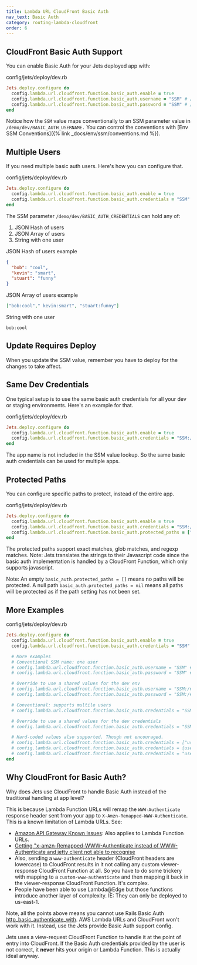 ```yaml
---
title: Lambda URL CloudFront Basic Auth
nav_text: Basic Auth
category: routing-lambda-cloudfront
order: 6
---
```


## CloudFront Basic Auth Support

You can enable Basic Auth for your Jets deployed app with:

config/jets/deploy/dev.rb

```ruby
Jets.deploy.configure do
  config.lambda.url.cloudfront.function.basic_auth.enable = true
  config.lambda.url.cloudfront.function.basic_auth.username = "SSM" # /demo/dev/BASIC_AUTH_USERNAME
  config.lambda.url.cloudfront.function.basic_auth.password = "SSM" # /demo/dev/BASIC_AUTH_PASSWORD
end
```

Notice how the `SSM` value maps conventionally to an SSM parameter value in `/demo/dev/BASIC_AUTH_USERNAME.` You can control the conventions with [Env SSM Conventions]({% link _docs/env/ssm/conventions.md %}).

## Multiple Users

If you need multiple basic auth users. Here's how you can configure that.

config/jets/deploy/dev.rb

```ruby
Jets.deploy.configure do
  config.lambda.url.cloudfront.function.basic_auth.enable = true
  config.lambda.url.cloudfront.function.basic_auth.credentials = "SSM" # /demo/dev/BASIC_AUTH_CREDENTIALS
end
```

The SSM parameter `/demo/dev/BASIC_AUTH_CREDENTIALS` can hold any of:

1. JSON Hash of users
2. JSON Array of users
3. String with one user

JSON Hash of users example

```json
{
  "bob": "cool",
  "kevin": "smart",
  "stuart": "funny"
}
```

JSON Array of users example

```json
["bob:cool"," kevin:smart", "stuart:funny"]
```

String with one user

    bob:cool

## Update Requires Deploy

When you update the SSM value, remember you have to deploy for the changes to take affect.

## Same Dev Credentials

One typical setup is to use the same basic auth credentials for all your dev or staging environments. Here's an example for that.

config/jets/deploy/dev.rb

```ruby
Jets.deploy.configure do
  config.lambda.url.cloudfront.function.basic_auth.enable = true
  config.lambda.url.cloudfront.function.basic_auth.credentials = "SSM:/#{ssm_env}/BASIC_AUTH_CREDENTIALS" # /dev/BASIC_AUTH_CREDENTIALS
end
```

The app name is not included in the SSM value lookup. So the same basic auth credentials can be used for multiple apps.

## Protected Paths

You can configure specific paths to protect, instead of the entire app.

config/jets/deploy/dev.rb

```ruby
Jets.deploy.configure do
  config.lambda.url.cloudfront.function.basic_auth.enable = true
  config.lambda.url.cloudfront.function.basic_auth.credentials = "SSM:/#{ssm_env}/BASIC_AUTH_CREDENTIALS" # /dev/BASIC_AUTH_CREDENTIALS
  config.lambda.url.cloudfront.function.basic_auth.protected_paths = ["/protected", "/admin*", "/pattern.*"]
end
```

The protected paths support exact matches, glob matches, and regexp matches. Note: Jets translates the strings to their Javascript code since the basic auth implementation is handled by a CloudFront Function, which only supports javascript.

Note: An empty `basic_auth.protected_paths = []` means no paths will be protected. A null path `basic_auth.protected_paths = nil` means all paths will be protected as if the path setting has not been set.

## More Examples

config/jets/deploy/dev.rb

```ruby
Jets.deploy.configure do
  config.lambda.url.cloudfront.function.basic_auth.enable = true
  config.lambda.url.cloudfront.function.basic_auth.credentials = "SSM" # /demo/dev/BASIC_AUTH_CREDENTIALS

  # More examples
  # Conventional SSM name: one user
  # config.lambda.url.cloudfront.function.basic_auth.username = "SSM" # /demo/dev/BASIC_AUTH_USERNAME
  # config.lambda.url.cloudfront.function.basic_auth.password = "SSM" # /demo/dev/BASIC_AUTH_PASSWORD

  # Override to use a shared values for the dev env
  # config.lambda.url.cloudfront.function.basic_auth.username = "SSM:/#{ssm_env}/BASIC_AUTH_USERNAME"
  # config.lambda.url.cloudfront.function.basic_auth.password = "SSM:/#{ssm_env}/BASIC_AUTH_PASSWORD"

  # Conventional: supports multile users
  # config.lambda.url.cloudfront.function.basic_auth.credentials = "SSM" # /demo/dev/BASIC_AUTH_CREDENTIALS

  # Override to use a shared values for the dev credentials
  # config.lambda.url.cloudfront.function.basic_auth.credentials = "SSM:/#{ssm_env}/BASIC_AUTH_CREDENTIALS"

  # Hard-coded values also supported. Though not encouraged.
  # config.lambda.url.cloudfront.function.basic_auth.credentials = ["user:pass", "user2:pass2"]
  # config.lambda.url.cloudfront.function.basic_auth.credentials = {user: "pass", user2: "pass2"}
  # config.lambda.url.cloudfront.function.basic_auth.credentials = "user:pass"
end
```

## Why CloudFront for Basic Auth?

Why does Jets use CloudFront to handle Basic Auth instead of the traditional handling at app level?

This is because Lambda Function URLs will remap the `WWW-Authenticate` response header sent from your app to `X-Amzn-Remapped-WWW-Authenticate`. This is a known limitation of Lambda URLs. See:

* [Amazon API Gateway Known Issues](https://docs.aws.amazon.com/apigateway/latest/developerguide/api-gateway-known-issues.html): Also applies to Lambda Function URLs.
* [Getting "x-amzn-Remapped-WWW-Authenticate instead of WWW-Authenticate and jetty client not able to recognise](https://stackoverflow.com/questions/58037317/getting-x-amzn-remapped-www-authenticate-instead-of-www-authenticate-and-jetty)
* Also, sending a `www-authenticate` header (CloudFront headers are lowercase) to CloudFront results in it not calling any custom viewer-response CloudFront Function at all. So you have to do some trickery with mapping to a `custom-www-authenticate` and then mapping it back in the viewer-response CloudFront Function. It's complex.
* People have been able to use Lambda@Edge but those functions introduce another layer of complexity. IE: They can only be deployed to us-east-1.

Note, all the points above means you cannot use Rails Basic Auth [http_basic_authenticate_with](https://api.rubyonrails.org/classes/ActionController/HttpAuthentication/Basic.html). AWS Lambda URLs and CloudFront won't work with it. Instead, use the Jets provide Basic Auth support config.

Jets uses a view-request CloudFront Function to handle it at the point of entry into CloudFront. If the Basic Auth credentials provided by the user is not correct, it **never** hits your origin or Lambda Function. This is actually ideal anyway.
